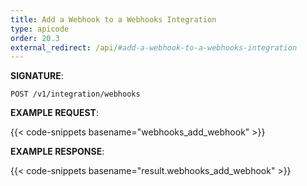 ```yaml
---
title: Add a Webhook to a Webhooks Integration
type: apicode
order: 20.3
external_redirect: /api/#add-a-webhook-to-a-webhooks-integration
---
```



**SIGNATURE**:


`POST /v1/integration/webhooks`


**EXAMPLE REQUEST**:

{{< code-snippets basename="webhooks_add_webhook" >}}


**EXAMPLE RESPONSE**:

{{< code-snippets basename="result.webhooks_add_webhook" >}}
